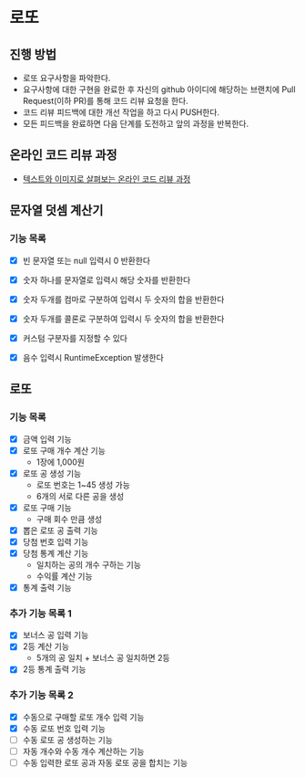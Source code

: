 # 로또
## 진행 방법
* 로또 요구사항을 파악한다.
* 요구사항에 대한 구현을 완료한 후 자신의 github 아이디에 해당하는 브랜치에 Pull Request(이하 PR)를 통해 코드 리뷰 요청을 한다.
* 코드 리뷰 피드백에 대한 개선 작업을 하고 다시 PUSH한다.
* 모든 피드백을 완료하면 다음 단계를 도전하고 앞의 과정을 반복한다.

## 온라인 코드 리뷰 과정
* [텍스트와 이미지로 살펴보는 온라인 코드 리뷰 과정](https://github.com/next-step/nextstep-docs/tree/master/codereview)


## 문자열 덧셈 계산기

### 기능 목록

  * [X] 빈 문자열 또는 null 입력시 0 반환한다
  * [X] 숫자 하나를 문자열로 입력시 해당 숫자를 반환한다
  * [X] 숫자 두개를 컴마로 구분하여 입력시 두 숫자의 합을 반환한다
  * [X] 숫자 두개를 콜론로 구분하여 입력시 두 숫자의 합을 반환한다
  * [X] 커스텀 구분자를 지정할 수 있다
  * [X] 음수 입력시 RuntimeException 발생한다


## 로또

### 기능 목록

  * [x] 금액 입력 기능
  * [x] 로또 구매 개수 계산 기능
    * 1장에 1,000원
  * [x] 로또 공 생성 기능
    * 로또 번호는 1~45 생성 가능
    * 6개의 서로 다른 공을 생성
  * [x] 로또 구매 기능
    * 구매 회수 만큼 생성
  * [x] 뽑은 로또 공 출력 기능
  * [x] 당첨 번호 입력 기능
  * [x] 당첨 통계 계산 기능
    * 일치하는 공의 개수 구하는 기능
    * 수익률 계산 기능
  * [x] 통계 출력 기능 

### 추가 기능 목록 1

  * [x] 보너스 공 입력 기능
  * [x] 2등 계산 기능
    * 5개의 공 일치 + 보너스 공 일치하면 2등
  * [x] 2등 통계 출력 기능

### 추가 기능 목록 2

  * [x] 수동으로 구매할 로또 개수 입력 기능
  * [x] 수동 로또 번호 입력 기능
  * [ ] 수동 로또 공 생성하는 기능
  * [ ] 자동 개수와 수동 개수 계산하는 기능
  * [ ] 수동 입력한 로또 공과 자동 로또 공을 합치는 기능

